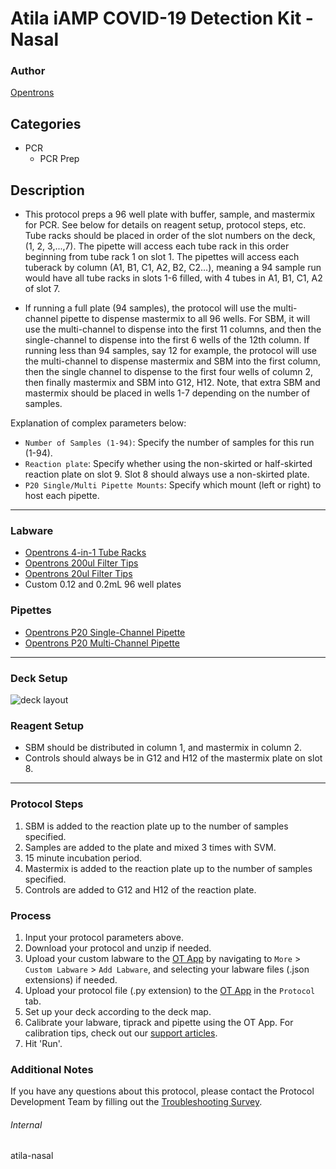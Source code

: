 # Atila iAMP COVID-19 Detection Kit - Nasal

### Author
[Opentrons](https://opentrons.com/)

## Categories
* PCR
	* PCR Prep

## Description
* This protocol preps a 96 well plate with buffer, sample, and mastermix for PCR. See below for details on reagent setup, protocol steps, etc. Tube racks should be placed in order of the slot numbers on the deck, (1, 2, 3,...,7). The pipette will access each tube rack in this order beginning from tube rack 1 on slot 1. The pipettes will access each tuberack by column (A1, B1, C1, A2, B2, C2...), meaning a 94 sample run would have all tube racks in slots 1-6 filled, with 4 tubes in A1, B1, C1, A2 of slot 7.

* If running a full plate (94 samples), the protocol will use the multi-channel pipette to dispense mastermix to all 96 wells. For SBM, it will use the multi-channel to dispense into the first 11 columns, and then the single-channel to dispense into the first 6 wells of the 12th column. If running less than 94 samples, say 12 for example, the protocol will use the multi-channel to dispense mastermix and SBM into the first column, then the single channel to dispense to the first four wells of column 2, then finally mastermix and SBM into G12, H12. Note, that extra SBM and mastermix should be placed in wells 1-7 depending on the number of samples.

Explanation of complex parameters below:
* `Number of Samples (1-94)`: Specify the number of samples for this run (1-94).
* `Reaction plate`: Specify whether using the non-skirted or half-skirted reaction plate on slot 9. Slot 8 should always use a non-skirted plate.
* `P20 Single/Multi Pipette Mounts`: Specify which mount (left or right) to host each pipette.

---

### Labware
* [Opentrons 4-in-1 Tube Racks](https://shop.opentrons.com/4-in-1-tube-rack-set/)
* [Opentrons 200ul Filter Tips](https://shop.opentrons.com/universal-filter-tips/?_gl=1*1j3fcfo*_ga*MTM2NTEwNjE0OS4xNjIxMzYxMzU4*_ga_GNSMNLW4RY*MTY0NTAyNjkwOC43MTUuMC4xNjQ1MDI2OTA4LjA.&_ga=2.189248875.1378610984.1644865280-1365106149.1621361358)
* [Opentrons 20ul Filter Tips](https://shop.opentrons.com/universal-filter-tips/?_gl=1*1j3fcfo*_ga*MTM2NTEwNjE0OS4xNjIxMzYxMzU4*_ga_GNSMNLW4RY*MTY0NTAyNjkwOC43MTUuMC4xNjQ1MDI2OTA4LjA.&_ga=2.189248875.1378610984.1644865280-1365106149.1621361358)
* Custom 0.12 and 0.2mL 96 well plates

### Pipettes
* [Opentrons P20 Single-Channel Pipette](https://opentrons.com/pipettes/)
* [Opentrons P20 Multi-Channel Pipette](https://opentrons.com/pipettes/)

---

### Deck Setup
![deck layout](https://opentrons-protocol-library-website.s3.amazonaws.com/custom-README-images/atila/pt2/Screen+Shot+2022-02-16+at+1.34.30+PM.png)

### Reagent Setup
* SBM should be distributed in column 1, and mastermix in column 2.
* Controls should always be in G12 and H12 of the mastermix plate on slot 8.


---

### Protocol Steps
1. SBM is added to the reaction plate up to the number of samples specified.
2. Samples are added to the plate and mixed 3 times with SVM.
3. 15 minute incubation period.
2. Mastermix is added to the reaction plate up to the number of samples specified.
3. Controls are added to G12 and H12 of the reaction plate.

### Process
1. Input your protocol parameters above.
2. Download your protocol and unzip if needed.
3. Upload your custom labware to the [OT App](https://opentrons.com/ot-app) by navigating to `More` > `Custom Labware` > `Add Labware`, and selecting your labware files (.json extensions) if needed.
4. Upload your protocol file (.py extension) to the [OT App](https://opentrons.com/ot-app) in the `Protocol` tab.
5. Set up your deck according to the deck map.
6. Calibrate your labware, tiprack and pipette using the OT App. For calibration tips, check out our [support articles](https://support.opentrons.com/en/collections/1559720-guide-for-getting-started-with-the-ot-2).
7. Hit 'Run'.

### Additional Notes
If you have any questions about this protocol, please contact the Protocol Development Team by filling out the [Troubleshooting Survey](https://protocol-troubleshooting.paperform.co/).

###### Internal
atila-nasal
